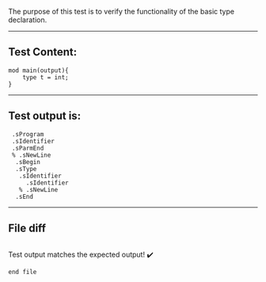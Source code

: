 The purpose of this test is to verify the functionality of the basic type declaration.

-------------------------

Test Content: 
-------------------------
```
mod main(output){
    type t = int;
}
```
------------------------
Test output is: 
-------------------------
```
 .sProgram
 .sIdentifier
 .sParmEnd
 % .sNewLine
  .sBegin
  .sType
   .sIdentifier
     .sIdentifier
   % .sNewLine
  .sEnd

```
------------------------

File diff
-------------------------
```diff

```
Test output matches the expected output! :heavy_check_mark:

```
end file
